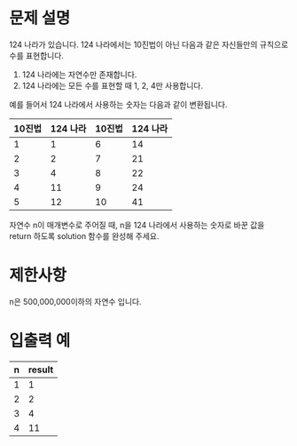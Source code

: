 # 문제 설명

124 나라가 있습니다. 124 나라에서는 10진법이 아닌 다음과 같은 자신들만의 규칙으로 수를 표현합니다.

1. 124 나라에는 자연수만 존재합니다.
2. 124 나라에는 모든 수를 표현할 때 1, 2, 4만 사용합니다.

예를 들어서 124 나라에서 사용하는 숫자는 다음과 같이 변환됩니다.

10진법	|124 나라	|10진법	|124 나라
---|---|---|---
1|	1|	6|	14
2|	2|	7|	21
3|	4|	8|	22
4|	11|	9|	24
5|	12|	10|	41

자연수 n이 매개변수로 주어질 때, n을 124 나라에서 사용하는 숫자로 바꾼 값을 return 하도록 solution 함수를 완성해 주세요.

# 제한사항

n은 500,000,000이하의 자연수 입니다.

# 입출력 예

n|	result
---|---
1	|1
2	|2
3	|4
4	|11
